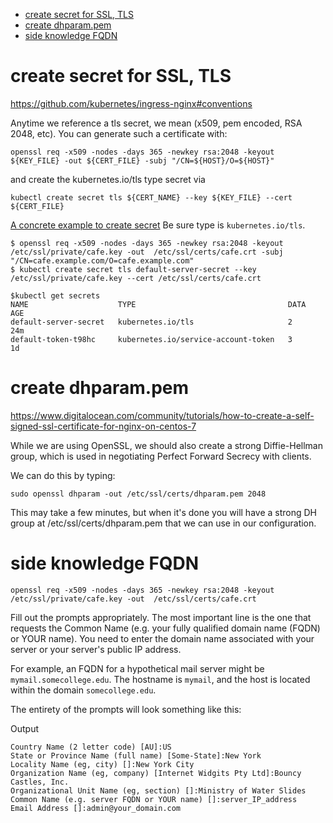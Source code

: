 - [create secret for SSL, TLS](#create-secret-for-ssl-tls)
- [create dhparam.pem](#create-dhparampem)
- [side knowledge FQDN](#side-knowledge-fqdn)


# create secret for SSL, TLS
https://github.com/kubernetes/ingress-nginx#conventions

Anytime we reference a tls secret, we mean (x509, pem encoded, RSA 2048, etc). You can generate such a certificate with:
```
openssl req -x509 -nodes -days 365 -newkey rsa:2048 -keyout ${KEY_FILE} -out ${CERT_FILE} -subj "/CN=${HOST}/O=${HOST}"
```
and create the kubernetes.io/tls type secret via
```
kubectl create secret tls ${CERT_NAME} --key ${KEY_FILE} --cert ${CERT_FILE}
```

[A concrete example to create secret](https://github.com/kubernetes/contrib/tree/master/ingress/controllers/nginx/examples/tls#tls-certificate-termination)
Be sure type is `kubernetes.io/tls`.
```
$ openssl req -x509 -nodes -days 365 -newkey rsa:2048 -keyout /etc/ssl/private/cafe.key -out  /etc/ssl/certs/cafe.crt -subj "/CN=cafe.example.com/O=cafe.example.com"
$ kubectl create secret tls default-server-secret --key  /etc/ssl/private/cafe.key --cert /etc/ssl/certs/cafe.crt

$kubectl get secrets
NAME                    TYPE                                  DATA      AGE
default-server-secret   kubernetes.io/tls                     2         24m
default-token-t98hc     kubernetes.io/service-account-token   3         1d
```

# create dhparam.pem
https://www.digitalocean.com/community/tutorials/how-to-create-a-self-signed-ssl-certificate-for-nginx-on-centos-7

While we are using OpenSSL, we should also create a strong Diffie-Hellman group, which is used in negotiating Perfect Forward Secrecy with clients.

We can do this by typing:
```
sudo openssl dhparam -out /etc/ssl/certs/dhparam.pem 2048
```
This may take a few minutes, but when it's done you will have a strong DH group at /etc/ssl/certs/dhparam.pem that we can use in our configuration.

# side knowledge FQDN
```
openssl req -x509 -nodes -days 365 -newkey rsa:2048 -keyout /etc/ssl/private/cafe.key -out  /etc/ssl/certs/cafe.crt
```

Fill out the prompts appropriately. The most important line is the one that requests the Common Name (e.g. your fully qualified domain name (FQDN) or YOUR name). You need to enter the domain name associated with your server or your server's public IP address.

For example, an FQDN for a hypothetical mail server might be `mymail.somecollege.edu`. The hostname is `mymail`, and the host is located within the domain `somecollege.edu`.

The entirety of the prompts will look something like this:

Output
```
Country Name (2 letter code) [AU]:US
State or Province Name (full name) [Some-State]:New York
Locality Name (eg, city) []:New York City
Organization Name (eg, company) [Internet Widgits Pty Ltd]:Bouncy Castles, Inc.
Organizational Unit Name (eg, section) []:Ministry of Water Slides
Common Name (e.g. server FQDN or YOUR name) []:server_IP_address
Email Address []:admin@your_domain.com
```
